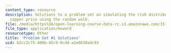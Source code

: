 ```yaml
---
content_type: resource
description: Solutions to a problem set on simulating the risk distribution of the
  copper price using the random walk.
file: /media/https%3A/open-learning-course-data-rc.s3.amazonaws.com/15-997-practice-of-finance-advanced-corporate-risk-management-spring-2009/b2cc2c75400b45c99cdda1e0638a4c93_sol_pset1.xls
file_type: application/msword
resourcetype: Other
title: 'Problem Set #1 Solutions'
uid: b2cc2c75-400b-45c9-9cdd-a1e0638a4c93
---
```

